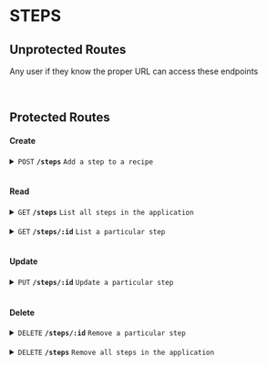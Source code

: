 # STEPS

## Unprotected Routes

Any user if they know the proper URL can access these endpoints

<br>

## Protected Routes

#### Create

<details>
 <summary><code>POST</code> <code><b>/steps</b></code> <code>Add a step to a recipe</code></summary>

##### Security

> | Secured   | Role Required | description             |
> |-----------|---------------|-------------------------|
> | None      |  None | N/A  |


##### Parameters

> | name      |  type     | data type               | description                                                           |
> |-----------|-----------|-------------------------|-----------------------------------------------------------------------|
> | None      |  required | object (JSON or YAML)   | N/A  |

##### Payload

> | Name      |  type     | data type               | description                                                           |
> |-----------|-----------|-------------------------|-----------------------------------------------------------------------|
> | recipeId  |  required | number   | The unique identifier of the recipe the step belongs to  |
> | stepNo | required | number | The number of the step |
> | content | required | number | Detailed instructions for this particular step |


##### Payload example
> ```json
> {
>   "recipeId": 1,
>   "stepNo": 7,
>   "content": "Finely chop the onions"
> }
> ```

##### Responses

> | http code     | content-type                      | response                                                            |
> |---------------|-----------------------------------|---------------------------------------------------------------------|
> | `200`         | `application/json`  | `{"success":true,"message":"Step successfully created"}`  |
> | `400`         | `application/json`  | `{"status":"400", "success": "false", "message": "Undefined request body" }` |
> | `400`         | `application/json`  | `{"status":"400", "success": "false", "message": "Undefined recipeId" }` |
> | `400`         | `application/json`  | `{"status":"400", "success": "false", "message": "Undefined stepNo" }` |
> | `400`         | `application/json`  | `{"status":"400", "success": "false", "message": "Undefined content" }` |
> | `500`         | `application/json`  | `{"status":"500", "success": "false", "message": "There was a problem with the resource, please try again later"}` |

##### Example cURL

> ```javascript
>  curl -X POST -H "Content-Type: application/json" -H "Authorization: Bearer eyJhbGciOiJIUzI1NiIsInR5cCI6IkpXVCJ9.eyJ1c2VyIjp7ImlkIjozNCwicm9sZXMiOiJBZG1pbiJ9LCJpYXQiOjE2NzY0NTEwMTEsImV4cCI6MTY3NjUzNzQxMX0.hdx1mKCqnqsMT5RNVHpyFrij0c35Fc8opSCy4T-osnU" -b "cookies.txt" -d @step.json http://localhost:5000/steps

##### Example Response Package
> ```json
> {"success":true,"message":"Step successfully created"}
> ```
</details>

<br>

#### Read

<details>
 <summary><code>GET</code> <code><b>/steps</b></code> <code>List all steps in the application</code></summary>

##### Security

> | Secured   | Role Required | description             |
> |-----------|---------------|-------------------------|
> | None      |  Admin | N/A  |


##### Parameters

> | name      |  type     | data type               | description                                                           |
> |-----------|-----------|-------------------------|-----------------------------------------------------------------------|
> | None      |  required | object (JSON or YAML)   | N/A  |

##### Payload

> | Name      |  type     | data type               | description                                                           |
> |-----------|-----------|-------------------------|-----------------------------------------------------------------------|
> | None      |  required | object (JSON or YAML)   | N/A  |


##### Payload example
> ```json
> ```

##### Responses

> | http code     | content-type                      | response                                                            |
> |---------------|-----------------------------------|---------------------------------------------------------------------|
> | `200`         | `application/json`  | Returns a list of all steps  |
> | `404`         | `application/json`  | `{"status":"404", "success": "false", "message": "No steps were found" }` |
> | `500`         | `application/json`  | `{"status":"500", "success": "false", "message": "There was a problem with the resource, please try again later"}` |

##### Example cURL

> ```javascript
>  curl -X GET -H "Content-Type: application/json" -H "Authorization: Bearer eyJhbGciOiJIUzI1NiIsInR5cCI6IkpXVCJ9.eyJ1c2VyIjp7ImlkIjozNCwicm9sZXMiOiJBZG1pbiJ9LCJpYXQiOjE2NzY0NTEwMTEsImV4cCI6MTY3NjUzNzQxMX0.hdx1mKCqnqsMT5RNVHpyFrij0c35Fc8opSCy4T-osnU" -b "cookies.txt" http://localhost:5000/steps

##### Example Response Package
> ```json
> [{"id":75,"recipeId":23,"stepNo":1,"content":"Crack the egg into the bowl and whisk with a fork until mixed together","created_at":"2023-02-15T10:15:20.405Z","updated_at":"2023-02-15T10:15:20.405Z"}]
> ```
</details>

<br>

<details>
 <summary><code>GET</code> <code><b>/steps/:id</b></code> <code>List a particular step</code></summary>

##### Security

> | Secured   | Role Required | description             |
> |-----------|---------------|-------------------------|
> | None      |  None | N/A  |


##### Parameters

> | name      |  type     | data type               | description                                                           |
> |-----------|-----------|-------------------------|-----------------------------------------------------------------------|
> | id      |  required | Number   | The unique identifier of the step  |

##### Payload

> | Name      |  type     | data type               | description                                                           |
> |-----------|-----------|-------------------------|-----------------------------------------------------------------------|
> | None      |  required | object (JSON or YAML)   | N/A  |


##### Payload example
> ```json
> ```

##### Responses

> | http code     | content-type                      | response                                                            |
> |---------------|-----------------------------------|---------------------------------------------------------------------|
> | `200`         | `application/json`  | Returns an object containing the required step  |
> | `400`         | `application/json`  | `{"status":"400", "success": "false", "message": "Undefined request parameter" }` |
> | `400`         | `application/json`  | `{"status":"400", "success": "false", "message": "Undefined id" }` |
> | `404`         | `application/json`  | `{"status":"404", "success": "false", "message": "No steps were found" }` |
> | `500`         | `application/json`  | `{"status":"500", "success": "false", "message": "There was a problem with the resource, please try again later"}` |

##### Example cURL

> ```javascript
>  curl -X GET -H "Content-Type: application/json" -H "Authorization: Bearer eyJhbGciOiJIUzI1NiIsInR5cCI6IkpXVCJ9.eyJ1c2VyIjp7ImlkIjozNCwicm9sZXMiOiJBZG1pbiJ9LCJpYXQiOjE2NzY0NTEwMTEsImV4cCI6MTY3NjUzNzQxMX0.hdx1mKCqnqsMT5RNVHpyFrij0c35Fc8opSCy4T-osnU" -b "cookies.txt" http://localhost:5000/steps/75

##### Example Response Package
> ```json
> {"id":75,"recipeId":23,"stepNo":1,"content":"Crack the egg into the bowl and whisk with a fork until mixed together","created_at":"2023-02-15T10:15:20.405Z","updated_at":"2023-02-15T10:15:20.405Z"}
> ```
</details>

<br>

#### Update

<details>
 <summary><code>PUT</code> <code><b>/steps/:id</b></code> <code>Update a particular step</code></summary>

##### Security

> | Secured   | Role Required | description             |
> |-----------|---------------|-------------------------|
> | None      |  None | N/A  |


##### Parameters

> | name      |  type     | data type               | description                                                           |
> |-----------|-----------|-------------------------|-----------------------------------------------------------------------|
> | id      |  required | Number   | The unique identifier of the step  |

##### Payload

> | Name      |  type     | data type               | description                                                           |
> |-----------|-----------|-------------------------|-----------------------------------------------------------------------|
> | recipeId  |  required | Number   | The unique identifier of the recipe whose step is being updated  |
> | stepNo | required | Number | The order within the steps this step should be |
> | content | required | string | The details for the step |


##### Payload example
> ```json
> {
>    "recipeId": 1,
>    "stepNo": 1,
>    "content": "Bring the pan to a boil and place in the rice"
> }
> ```

##### Responses

> | http code     | content-type                      | response                                                            |
> |---------------|-----------------------------------|---------------------------------------------------------------------|
> | `200`         | `application/json`  | `{"status":200,"success":true,"message":"Step successfully updated"}`  |
> | `400`         | `application/json`  | `{"status":"400", "success": "false", "message": "Undefined request parameter" }` |
> | `400`         | `application/json`  | `{"status":"400", "success": "false", "message": "Undefined stepId" }` |
> | `400`         | `application/json`  | `{"status":"400", "success": "false", "message": "Undefined request body" }` |
> | `400`         | `application/json`  | `{"status":"400", "success": "false", "message": "Undefined recipeId" }` |
> | `400`         | `application/json`  | `{"status":"400", "success": "false", "message": "Undefined stepNo" }` |
> | `400`         | `application/json`  | `{"status":"400", "success": "false", "message": "Undefined content" }` |
> | `404`         | `application/json`  | `{"status":"404", "success": "false", "message": "No steps found to update" }` |
> | `500`         | `application/json`  | `{"status":"500", "success": "false", "message": "There was a problem with the resource, please try again later"}` |

##### Example cURL

> ```javascript
>  curl -X PUT -H "Content-Type: application/json" -H "Authorization: Bearer eyJhbGciOiJIUzI1NiIsInR5cCI6IkpXVCJ9.eyJ1c2VyIjp7ImlkIjozNCwicm9sZXMiOiJBZG1pbiJ9LCJpYXQiOjE2NzY0NTEwMTEsImV4cCI6MTY3NjUzNzQxMX0.hdx1mKCqnqsMT5RNVHpyFrij0c35Fc8opSCy4T-osnU" -b "cookies.txt" -d @step_update.json http://localhost:5000/steps/75

##### Example Response Package
> ```json
> {"status":200,"success":true,"message":"Step successfully updated"}
> ```
</details>

<br>

#### Delete

<details>
 <summary><code>DELETE</code> <code><b>/steps/:id</b></code> <code>Remove a particular step</code></summary>

##### Security

> | Secured   | Role Required | description             |
> |-----------|---------------|-------------------------|
> | None      |  None | N/A  |


##### Parameters

> | name      |  type     | data type               | description                                                           |
> |-----------|-----------|-------------------------|-----------------------------------------------------------------------|
> | id      |  required | Number   | The unique identifier of the step to remove  |

##### Payload

> | Name      |  type     | data type               | description                                                           |
> |-----------|-----------|-------------------------|-----------------------------------------------------------------------|
> | None  |  None | None   | None  |



##### Payload example
> ```json
> ```

##### Responses

> | http code     | content-type                      | response                                                            |
> |---------------|-----------------------------------|---------------------------------------------------------------------|
> | `200`         | `application/json`  | `{"success":true,"message":"Specified step removed successfully","count":1}`  |
> | `400`         | `application/json`  | `{"status":"400", "success": "false", "message": "Undefined request parameters" }` |
> | `400`         | `application/json`  | `{"status":"400", "success": "false", "message": "Undefined stepId" }` |
> | `404`         | `application/json`  | `{"status":"404", "success": "false", "message": "There are no steps to remove" }` |
> | `500`         | `application/json`  | `{"status":"500", "success": "false", "message": "There was a problem with the resource, please try again later"}` |

##### Example cURL

> ```javascript
>  curl -X DELETE -H "Content-Type: application/json" -H "Authorization: Bearer eyJhbGciOiJIUzI1NiIsInR5cCI6IkpXVCJ9.eyJ1c2VyIjp7ImlkIjozNCwicm9sZXMiOiJBZG1pbiJ9LCJpYXQiOjE2NzY0NTEwMTEsImV4cCI6MTY3NjUzNzQxMX0.hdx1mKCqnqsMT5RNVHpyFrij0c35Fc8opSCy4T-osnU" -b "cookies.txt" http://localhost:5000/steps/75

##### Example Response Package
> ```json
> {"success":true,"message":"Specified step removed successfully","count":1}
> ```
</details>

<br>

<details>
 <summary><code>DELETE</code> <code><b>/steps</b></code> <code>Remove all steps in the application</code></summary>

##### Security

> | Secured   | Role Required | description             |
> |-----------|---------------|-------------------------|
> | None      |  Admin | N/A  |


##### Parameters

> | name      |  type     | data type               | description                                                           |
> |-----------|-----------|-------------------------|-----------------------------------------------------------------------|
> | None      |  None | None   | None  |

##### Payload

> | Name      |  type     | data type               | description                                                           |
> |-----------|-----------|-------------------------|-----------------------------------------------------------------------|
> | None  |  None | None   | None  |



##### Payload example
> ```json
> ```

##### Responses

> | http code     | content-type                      | response                                                            |
> |---------------|-----------------------------------|---------------------------------------------------------------------|
> | `200`         | `application/json`  | `{"status":200,"success":true,"message":"Successfully removed X steps"}`  |
> | `404`         | `application/json`  | `{"status":"404", "success": "false", "message": "There are no steps to remove" }` |
> | `500`         | `application/json`  | `{"status":"500", "success": "false", "message": "There was a problem with the resource, please try again later"}` |

##### Example cURL

> ```javascript
>  curl -X DELETE -H "Content-Type: application/json" -H "Authorization: Bearer eyJhbGciOiJIUzI1NiIsInR5cCI6IkpXVCJ9.eyJ1c2VyIjp7ImlkIjozNCwicm9sZXMiOiJBZG1pbiJ9LCJpYXQiOjE2NzY0NTEwMTEsImV4cCI6MTY3NjUzNzQxMX0.hdx1mKCqnqsMT5RNVHpyFrij0c35Fc8opSCy4T-osnU" -b "cookies.txt" http://localhost:5000/steps

##### Example Response Package
> ```json
> {"status":200,"success":true,"message":"Successfully removed 2 steps"}
> ```
</details>

<br>